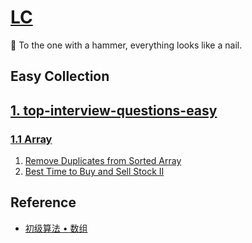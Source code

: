 # [LC][0]

📩 To the one with a hammer, everything looks like a nail.

## Easy Collection

## [1. top-interview-questions-easy][1]

### [1.1 Array][1.1]

 1. [Remove Duplicates from Sorted Array][1.1.1] 
 2. [Best Time to Buy and Sell Stock II][1.1.2]

## Reference

- [初级算法 • 数组](https://leetcode-cn.com/explore/interview/card/top-interview-questions-easy/1/array/)

[0]: https://leetcode.com/
[1]: https://leetcode.com/explore/interview/card/top-interview-questions-easy/

[1.1]: https://leetcode.com/explore/interview/card/top-interview-questions-easy/92/array/
[1.1.1]: https://leetcode.com/explore/interview/card/top-interview-questions-easy/92/array/727/
[1.1.2]: https://leetcode-cn.com/articles/best-time-to-buy-and-sell-stock-ii/
